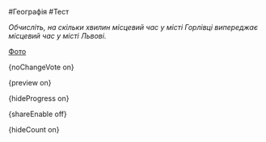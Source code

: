 #Географія #Тест

*Обчисліть, на скільки хвилин місцевий час у місті Горлівці випереджає місцевий час у місті Львові.*

[Фото](https://zno.osvita.ua//doc/images/znotest/80/8013/49-52.jpg)

{noChangeVote on}

{preview on}

{hideProgress on}

{shareEnable off}

{hideCount on}

